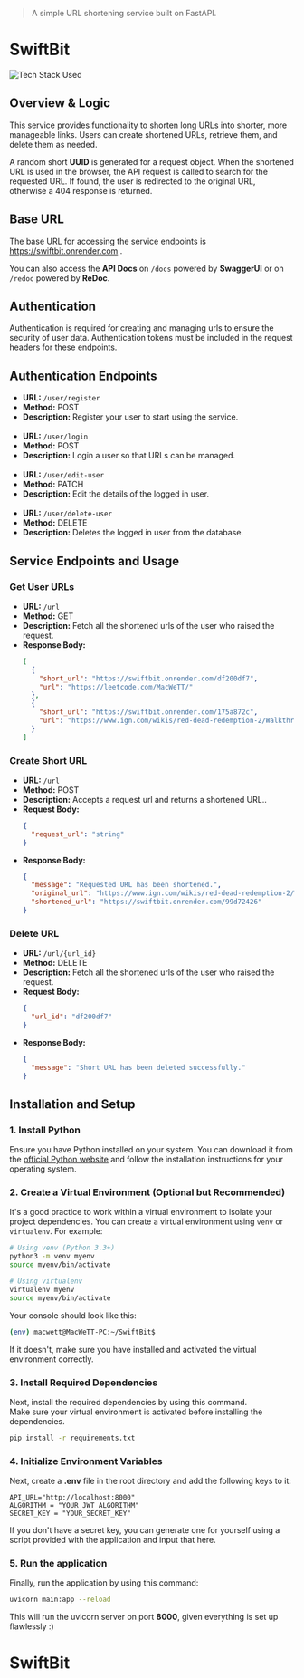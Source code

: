 > A simple URL shortening service built on FastAPI.

# SwiftBit

![Tech Stack Used](https://github-readme-tech-stack.vercel.app/api/cards?title=Tech+Stack+Used&lineCount=1&theme=hacker&bg=%230D1117&badge=%23161B22&border=%2321262D&titleColor=%2358A6FF&line1=fastapi%2Cfastapi%2C009688%3Bpydantic%2Cpydantic%2CE92063%3Bjsonwebtokens%2CJWT%2Cffffff%3Bsqlalchemy%2CSQLAlchemy%2CD71F00%3B)

## Overview & Logic

This service provides functionality to shorten long URLs into shorter, more manageable links. Users can create shortened URLs, retrieve them, and delete them as needed.

A random short **UUID** is generated for a request object. When the shortened URL is used in the browser, the API request is called to search for the requested URL. If found, the user is redirected to the original URL, otherwise a 404 response is returned.

## Base URL

The base URL for accessing the service endpoints is https://swiftbit.onrender.com .<br>

You can also access the **API Docs** on `/docs` powered by **SwaggerUI** or on `/redoc` powered by **ReDoc**.

## Authentication

Authentication is required for creating and managing urls to ensure the security of user data. Authentication tokens must be included in the request headers for these endpoints.

## Authentication Endpoints

- **URL:** `/user/register`
- **Method:** POST
- **Description:** Register your user to start using the service.
  <br>
  <br>
- **URL:** `/user/login`
- **Method:** POST
- **Description:** Login a user so that URLs can be managed.
  <br>
  <br>
- **URL:** `/user/edit-user`
- **Method:** PATCH
- **Description:** Edit the details of the logged in user.
  <br>
  <br>
- **URL:** `/user/delete-user`
- **Method:** DELETE
- **Description:** Deletes the logged in user from the database.

## Service Endpoints and Usage

### Get User URLs

- **URL:** `/url`
- **Method:** GET
- **Description:** Fetch all the shortened urls of the user who raised the request.
- **Response Body:**
  ```json
  [
    {
      "short_url": "https://swiftbit.onrender.com/df200df7",
      "url": "https://leetcode.com/MacWeTT/"
    },
    {
      "short_url": "https://swiftbit.onrender.com/175a872c",
      "url": "https://www.ign.com/wikis/red-dead-redemption-2/Walkthrough"
    }
  ]
  ```

### Create Short URL

- **URL:** `/url`
- **Method:** POST
- **Description:** Accepts a request url and returns a shortened URL..
- **Request Body:**
  ```json
  {
    "request_url": "string"
  }
  ```
- **Response Body:**
  ```json
  {
    "message": "Requested URL has been shortened.",
    "original_url": "https://www.ign.com/wikis/red-dead-redemption-2/Walkthrough",
    "shortened_url": "https://swiftbit.onrender.com/99d72426"
  }
  ```

### Delete URL

- **URL:** `/url/{url_id}`
- **Method:** DELETE
- **Description:** Fetch all the shortened urls of the user who raised the request.
- **Request Body:**
  ```json
  {
    "url_id": "df200df7"
  }
  ```
- **Response Body:**
  ```json
  {
    "message": "Short URL has been deleted successfully."
  }
  ```

## Installation and Setup

### 1. Install Python

Ensure you have Python installed on your system. You can download it from the [official Python website](https://www.python.org/downloads/) and follow the installation instructions for your operating system.

### 2. Create a Virtual Environment (Optional but Recommended)

It's a good practice to work within a virtual environment to isolate your project dependencies. You can create a virtual environment using `venv` or `virtualenv`. For example:

```bash
# Using venv (Python 3.3+)
python3 -m venv myenv
source myenv/bin/activate

# Using virtualenv
virtualenv myenv
source myenv/bin/activate
```

Your console should look like this:

```bash
(env) macwett@MacWeTT-PC:~/SwiftBit$
```

If it doesn't, make sure you have installed and activated the virtual environment correctly.

### 3. Install Required Dependencies

Next, install the required dependencies by using this command. <br>
Make sure your virtual environment is activated before installing the dependencies.

```bash
pip install -r requirements.txt
```

### 4. Initialize Environment Variables

Next, create a **.env** file in the root directory and add the following keys to it:

```env
API_URL="http://localhost:8000"
ALGORITHM = "YOUR_JWT_ALGORITHM"
SECRET_KEY = "YOUR_SECRET_KEY"
```

If you don't have a secret key, you can generate one for yourself using a script provided with the application and input that here.

### 5. Run the application

Finally, run the application by using this command:

```bash
uvicorn main:app --reload
```

This will run the uvicorn server on port **8000**, given everything is set up flawlessly :)
# SwiftBit
